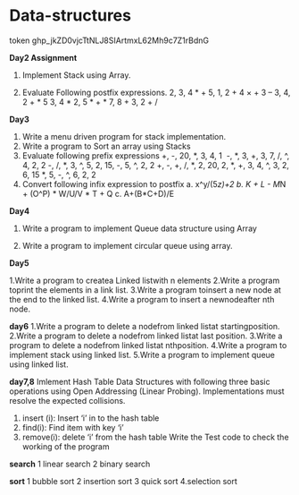 # Data-structures
token 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

**Day2 Assignment**
1. Implement Stack using Array.

2. Evaluate Following postfix expressions.
2, 3,  4 * +
5, 1, 2 + 4 × + 3 –
3, 4, 2 + * 5 
3,  4 * 2,  5 * + *
7,  8 + 3,  2 + /

**Day3**
1. Write a menu driven program for stack implementation.
3. Write a program to Sort an  array using Stacks
4. Evaluate following prefix expressions
+, -, 20, *,  3, 4, 1
 -, *, 3, +, 3, 7,  /,  ^,  4, 2, 2
-, /, *, 3, ^, 5, 2, 15, -, 5, ^, 2, 2
+, -, +, /, *, 2, 20, 2, *, +, 3, 4, ^, 3, 2, 6, 15
*,  5,  -,  ^,  6, 2, 2
5. Convert following infix expression to postfix
a. x^y/(5*z)+2
b. K + L - M*N + (O^P) * W/U/V * T + Q
c. A+(B*C+D)/E

**Day4**

1. Write a program to implement Queue data structure using Array

2. Write a program to implement circular queue using array.


**Day5**

1.Write a program to createa Linked listwith n elements
2.Write a program toprint the elements in a link list.
3.Write a program toinsert a new node at the end to the linked list.
4.Write a program to insert a newnodeafter nth node.

**day6**
1.Write a program to delete a nodefrom linked listat startingposition.
2.Write a program to delete a nodefrom linked listat last position.
3.Write a program to delete a nodefrom linked listat nthposition.
4.Write a program to implement stack using linked list.
5.Write a program to implement queue using linked list.


**day7,8**
Imlement Hash Table Data Structures with following three basic operations  using Open Addressing (Linear Probing). Implementations must resolve the expected collisions.

1. insert (i):  Insert ‘i’ in to the hash table
2. find(i): Find item with key ‘i’
3. remove(i): delete ‘i’ from the hash table
Write the Test  code to check the working of the program



**search**
 1 linear search
 2 binary search
 
 
**sort**
1 bubble sort
2 insertion sort
3 quick sort
4.selection sort





